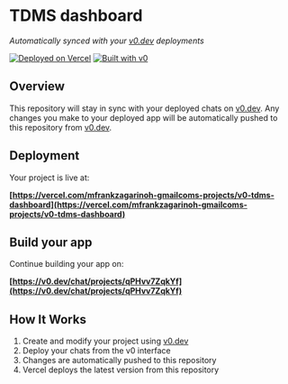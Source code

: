 # TDMS dashboard

*Automatically synced with your [v0.dev](https://v0.dev) deployments*

[![Deployed on Vercel](https://img.shields.io/badge/Deployed%20on-Vercel-black?style=for-the-badge&logo=vercel)](https://vercel.com/mfrankzagarinoh-gmailcoms-projects/v0-tdms-dashboard)
[![Built with v0](https://img.shields.io/badge/Built%20with-v0.dev-black?style=for-the-badge)](https://v0.dev/chat/projects/qPHvv7ZqkYf)

## Overview

This repository will stay in sync with your deployed chats on [v0.dev](https://v0.dev).
Any changes you make to your deployed app will be automatically pushed to this repository from [v0.dev](https://v0.dev).

## Deployment

Your project is live at:

**[https://vercel.com/mfrankzagarinoh-gmailcoms-projects/v0-tdms-dashboard](https://vercel.com/mfrankzagarinoh-gmailcoms-projects/v0-tdms-dashboard)**

## Build your app

Continue building your app on:

**[https://v0.dev/chat/projects/qPHvv7ZqkYf](https://v0.dev/chat/projects/qPHvv7ZqkYf)**

## How It Works

1. Create and modify your project using [v0.dev](https://v0.dev)
2. Deploy your chats from the v0 interface
3. Changes are automatically pushed to this repository
4. Vercel deploys the latest version from this repository
